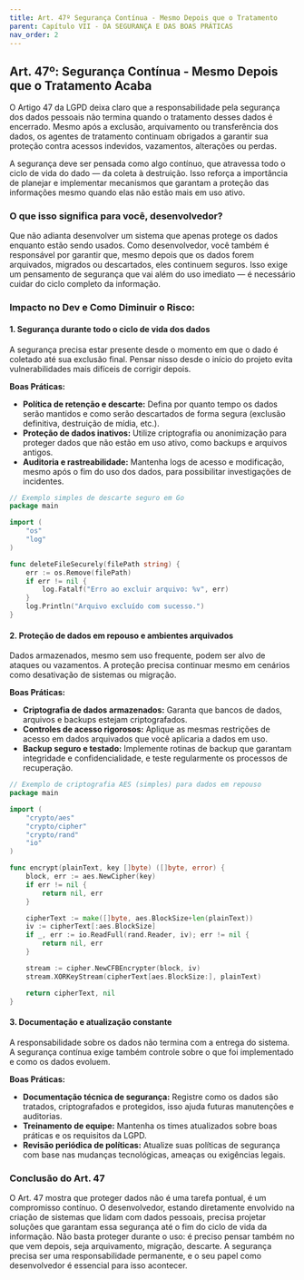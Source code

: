```yaml
---
title: Art. 47º Segurança Contínua - Mesmo Depois que o Tratamento
parent: Capítulo VII - DA SEGURANÇA E DAS BOAS PRÁTICAS
nav_order: 2
---
```


## Art. 47º: Segurança Contínua - Mesmo Depois que o Tratamento Acaba

O Artigo 47 da LGPD deixa claro que a responsabilidade pela segurança dos dados pessoais não termina quando o tratamento desses dados é encerrado. Mesmo após a exclusão, arquivamento ou transferência dos dados, os agentes de tratamento continuam obrigados a garantir sua proteção contra acessos indevidos, vazamentos, alterações ou perdas.

A segurança deve ser pensada como algo contínuo, que atravessa todo o ciclo de vida do dado — da coleta à destruição. Isso reforça a importância de planejar e implementar mecanismos que garantam a proteção das informações mesmo quando elas não estão mais em uso ativo.

### O que isso significa para você, desenvolvedor?

Que não adianta desenvolver um sistema que apenas protege os dados enquanto estão sendo usados. Como desenvolvedor, você também é responsável por garantir que, mesmo depois que os dados forem arquivados, migrados ou descartados, eles continuem seguros. Isso exige um pensamento de segurança que vai além do uso imediato — é necessário cuidar do ciclo completo da informação.

### Impacto no Dev e Como Diminuir o Risco:

#### 1. Segurança durante todo o ciclo de vida dos dados

A segurança precisa estar presente desde o momento em que o dado é coletado até sua exclusão final. Pensar nisso desde o início do projeto evita vulnerabilidades mais difíceis de corrigir depois.

**Boas Práticas:**

- **Política de retenção e descarte:** Defina por quanto tempo os dados serão mantidos e como serão descartados de forma segura (exclusão definitiva, destruição de mídia, etc.).
- **Proteção de dados inativos:** Utilize criptografia ou anonimização para proteger dados que não estão em uso ativo, como backups e arquivos antigos.
- **Auditoria e rastreabilidade:** Mantenha logs de acesso e modificação, mesmo após o fim do uso dos dados, para possibilitar investigações de incidentes.

```go
// Exemplo simples de descarte seguro em Go
package main

import (
    "os"
    "log"
)

func deleteFileSecurely(filePath string) {
    err := os.Remove(filePath)
    if err != nil {
        log.Fatalf("Erro ao excluir arquivo: %v", err)
    }
    log.Println("Arquivo excluído com sucesso.")
}
```

#### 2. Proteção de dados em repouso e ambientes arquivados

Dados armazenados, mesmo sem uso frequente, podem ser alvo de ataques ou vazamentos. A proteção precisa continuar mesmo em cenários como desativação de sistemas ou migração.

**Boas Práticas:**

- **Criptografia de dados armazenados:** Garanta que bancos de dados, arquivos e backups estejam criptografados.
- **Controles de acesso rigorosos:** Aplique as mesmas restrições de acesso em dados arquivados que você aplicaria a dados em uso.
- **Backup seguro e testado:** Implemente rotinas de backup que garantam integridade e confidencialidade, e teste regularmente os processos de recuperação.

```go
// Exemplo de criptografia AES (simples) para dados em repouso
package main

import (
    "crypto/aes"
    "crypto/cipher"
    "crypto/rand"
    "io"
)

func encrypt(plainText, key []byte) ([]byte, error) {
    block, err := aes.NewCipher(key)
    if err != nil {
        return nil, err
    }

    cipherText := make([]byte, aes.BlockSize+len(plainText))
    iv := cipherText[:aes.BlockSize]
    if _, err := io.ReadFull(rand.Reader, iv); err != nil {
        return nil, err
    }

    stream := cipher.NewCFBEncrypter(block, iv)
    stream.XORKeyStream(cipherText[aes.BlockSize:], plainText)

    return cipherText, nil
}
```

#### 3. Documentação e atualização constante

A responsabilidade sobre os dados não termina com a entrega do sistema. A segurança contínua exige também controle sobre o que foi implementado e como os dados evoluem.

**Boas Práticas:**

- **Documentação técnica de segurança:** Registre como os dados são tratados, criptografados e protegidos, isso ajuda futuras manutenções e auditorias.
- **Treinamento de equipe:** Mantenha os times atualizados sobre boas práticas e os requisitos da LGPD.
- **Revisão periódica de políticas:** Atualize suas políticas de segurança com base nas mudanças tecnológicas, ameaças ou exigências legais.

### Conclusão do Art. 47

O Art. 47 mostra que proteger dados não é uma tarefa pontual, é um compromisso contínuo. O desenvolvedor, estando diretamente envolvido na criação de sistemas que lidam com dados pessoais, precisa projetar soluções que garantam essa segurança até o fim do ciclo de vida da informação. Não basta proteger durante o uso: é preciso pensar também no que vem depois, seja arquivamento, migração, descarte. A segurança precisa ser uma responsabilidade permanente, e o seu papel como desenvolvedor é essencial para isso acontecer.

